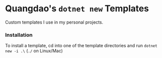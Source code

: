 # Quangdao's `dotnet new` Templates

Custom templates I use in my personal projects.

### Installation

To install a template, cd into one of the template directories and run `dotnet new -i .\` (`./` on Linux/Mac)